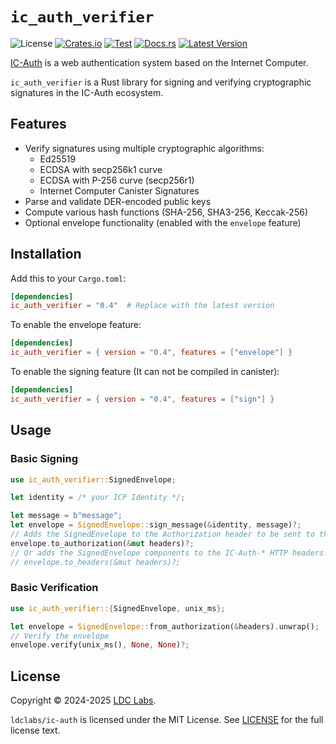 # `ic_auth_verifier`
![License](https://img.shields.io/crates/l/ic_auth_verifier.svg)
[![Crates.io](https://img.shields.io/crates/d/ic_auth_verifier.svg)](https://crates.io/crates/ic_auth_verifier)
[![Test](https://github.com/ldclabs/ic-auth/actions/workflows/test.yml/badge.svg)](https://github.com/ldclabs/ic-auth/actions/workflows/test.yml)
[![Docs.rs](https://img.shields.io/docsrs/ic_auth_verifier?label=docs.rs)](https://docs.rs/ic_auth_verifier)
[![Latest Version](https://img.shields.io/crates/v/ic_auth_verifier.svg)](https://crates.io/crates/ic_auth_verifier)

[IC-Auth](https://github.com/ldclabs/ic-auth) is a web authentication system based on the Internet Computer.

`ic_auth_verifier` is a Rust library for signing and verifying cryptographic signatures in the IC-Auth ecosystem.

## Features

- Verify signatures using multiple cryptographic algorithms:
  - Ed25519
  - ECDSA with secp256k1 curve
  - ECDSA with P-256 curve (secp256r1)
  - Internet Computer Canister Signatures
- Parse and validate DER-encoded public keys
- Compute various hash functions (SHA-256, SHA3-256, Keccak-256)
- Optional envelope functionality (enabled with the `envelope` feature)

## Installation

Add this to your `Cargo.toml`:

```toml
[dependencies]
ic_auth_verifier = "0.4"  # Replace with the latest version
```

To enable the envelope feature:

```toml
[dependencies]
ic_auth_verifier = { version = "0.4", features = ["envelope"] }
```

To enable the signing feature (It can not be compiled in canister):
```toml
[dependencies]
ic_auth_verifier = { version = "0.4", features = ["sign"] }
```

## Usage

### Basic Signing

```rust
use ic_auth_verifier::SignedEnvelope;

let identity = /* your ICP Identity */;

let message = b"message";
let envelope = SignedEnvelope::sign_message(&identity, message)?;
// Adds the SignedEnvelope to the Authorization header to be sent to the service which will verify the signature.
envelope.to_authorization(&mut headers)?;
// Or adds the SignedEnvelope components to the IC-Auth-* HTTP headers.
// envelope.to_headers(&mut headers)?;
```

### Basic Verification

```rust
use ic_auth_verifier::{SignedEnvelope, unix_ms};

let envelope = SignedEnvelope::from_authorization(&headers).unwrap();
// Verify the envelope
envelope.verify(unix_ms(), None, None)?;
```

## License
Copyright © 2024-2025 [LDC Labs](https://github.com/ldclabs).

`ldclabs/ic-auth` is licensed under the MIT License. See [LICENSE](../../LICENSE) for the full license text.
